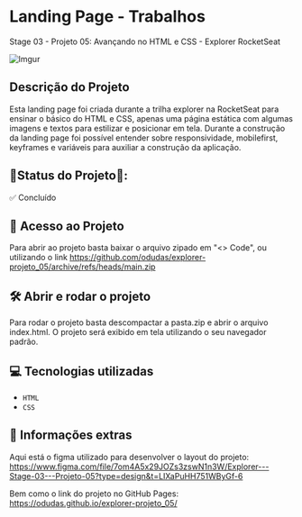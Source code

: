 # Landing Page - Trabalhos
Stage 03 - Projeto 05: Avançando no HTML e CSS - Explorer RocketSeat

![Imgur](https://i.imgur.com/ADSLOAe.jpg)

## Descrição do Projeto

Esta landing page foi criada durante a trilha explorer na RocketSeat para ensinar o básico do HTML e CSS, apenas uma página estática com algumas imagens e textos para estilizar e posicionar em tela.
Durante a construção da landing page foi possível entender sobre responsividade, mobilefirst, keyframes e variáveis para auxiliar a construção da aplicação.

## 📍Status do Projeto📍:
✅ Concluído

## 📁 Acesso ao Projeto

Para abrir ao projeto basta baixar o arquivo zipado em "<> Code", ou utilizando o link https://github.com/odudas/explorer-projeto_05/archive/refs/heads/main.zip

## 🛠️ Abrir e rodar o projeto

Para rodar o projeto basta descompactar a pasta.zip e abrir o arquivo index.html. O projeto será exibido em tela utilizando o seu navegador padrão.

## 💻 Tecnologias utilizadas

- `HTML`
- `CSS`

## 📢 Informações extras

Aqui está o figma utilizado para desenvolver o layout do projeto: <br />
https://www.figma.com/file/7om4A5x29JOZs3zswN1n3W/Explorer---Stage-03---Projeto-05?type=design&t=LIXaPuHH751WByGf-6 <br />

Bem como o link do projeto no GitHub Pages: <br />
https://odudas.github.io/explorer-projeto_05/


